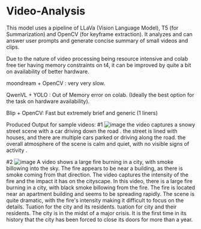 # Video-Analysis
This model uses a pipeline of LLaVa (Vision Language Model), T5 (for Summarization) and OpenCV (for keyframe extraction). It analyzes and can answer user prompts and generate concise summary of small videos and clips. 

Due to the nature of video processing being resource intensive and colab free tier having memory constraints on t4, it can be improved by quite a bit on availability of better hardware. 

moondream + OpenCV : very very slow.

QwenVL + YOLO : Out of Memory error on colab. (Ideally the best option for the task on hardware availability).

Blip + OpenCV: Fast but extremely brief and generic (1 liners)



Produced Output for sample videos:
#1
![image](https://github.com/user-attachments/assets/2df0b481-832a-4d7a-906a-ee95917f74b0)
the video captures a snowy street scene with a car driving down the road . the street is lined with houses, and there are multiple cars parked or driving along the road. the overall atmosphere of the scene is calm and quiet, with no visible signs of activity .

#2
![image](https://github.com/user-attachments/assets/394ed4db-8390-4126-a65c-aff51ed61028)
A video shows a large fire burning in a city, with smoke billowing into the sky. The fire appears to be near a building, as there is smoke coming from that direction. The video captures the intensity of the fire and the impact it has on the cityscape. In this video, there is a large fire burning in a city, with black smoke billowing from the fire. The fire is located near an apartment building and seems to be spreading rapidly. The scene is quite dramatic, with the fire's intensity making it difficult to focus on the details. Tuation for the city and its residents. tuation for city and their residents. The city is in the midst of a major crisis. It is the first time in its history that the city has been forced to close its doors for more than a year.






